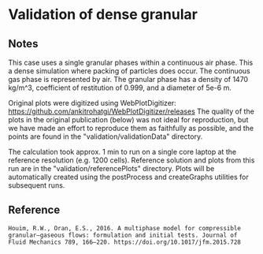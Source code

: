 # Validation of dense granular

## Notes

This case uses a single granular phases within a continuous air phase. This a dense simulation where packing of particles does occur. The continuous gas phase is represented by air. The granular phase has a density of 1470 kg/m^3, coefficient of restitution of 0.999, and a diameter of 5e-6 m.

Original plots were digitized using WebPlotDigitizer: https://github.com/ankitrohatgi/WebPlotDigitizer/releases The quality of the plots in the original publication (below) was not ideal for reproduction, but we have made an effort to reproduce them as faithfully as possible, and the points are found in the "validation/validationData" directory.

The calculation took approx. 1 min to run on a single core laptop at the reference resolution (e.g. 1200 cells). Reference solution and plots from this run are in the "validation/referencePlots" directory. Plots will be automatically created using the postProcess and createGraphs utilities for subsequent runs.

## Reference

```
Houim, R.W., Oran, E.S., 2016. A multiphase model for compressible granular–gaseous flows: formulation and initial tests. Journal of Fluid Mechanics 789, 166–220. https://doi.org/10.1017/jfm.2015.728

```
